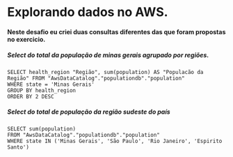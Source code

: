 # Explorando dados no AWS.

#### Neste desafio eu criei duas consultas diferentes das que foram propostas no exercicio.

##### Select do total da população de minas gerais agrupado por regiões.


```
SELECT health_region "Região", sum(population) AS "Populacão da Região" FROM "AwsDataCatalog"."populationdb"."population"
WHERE state = 'Minas Gerais'
GROUP BY health_region
ORDER BY 2 DESC

```



##### Select do total de população da região sudeste do país

```
SELECT sum(population)
FROM "AwsDataCatalog"."populationdb"."population"
WHERE state IN ('Minas Gerais', 'São Paulo', 'Rio Janeiro', 'Espirito Santo')

```